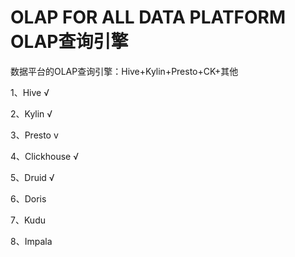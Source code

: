 # OLAP FOR ALL DATA PLATFORM OLAP查询引擎

数据平台的OLAP查询引擎：Hive+Kylin+Presto+CK+其他

1、Hive √

2、Kylin √

3、Presto v

4、Clickhouse √

5、Druid √

6、Doris

7、Kudu

8、Impala